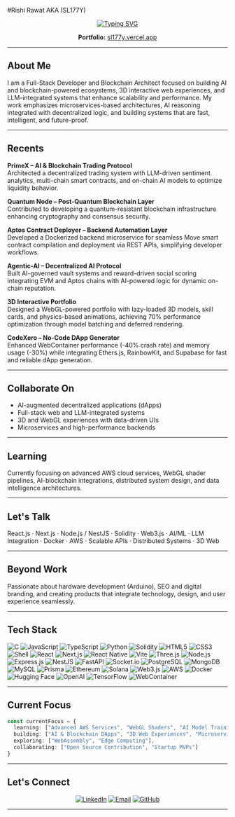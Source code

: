 #Rishi Rawat AKA (SL177Y)

<div align="center">

[![Typing SVG](https://readme-typing-svg.herokuapp.com?font=Fira+Code&weight=600&size=28&pause=1000&color=00D8FF&center=true&vCenter=true&width=800&lines=Full-Stack+Developer;Blockchain+Architect;3D+Web+Innovator;AI+%2B+Web3+Builder)](https://git.io/typing-svg)

**Portfolio:** [sl177y.vercel.app](https://sl177y.vercel.app/)

</div>

---

## About Me

I am a Full-Stack Developer and Blockchain Architect focused on building AI and blockchain-powered ecosystems, 3D interactive web experiences, and LLM-integrated systems that enhance scalability and performance. My work emphasizes microservices-based architectures, AI reasoning integrated with decentralized logic, and building systems that are fast, intelligent, and future-proof.

---

## Recents

**PrimeX – AI & Blockchain Trading Protocol**  
Architected a decentralized trading system with LLM-driven sentiment analytics, multi-chain smart contracts, and on-chain AI models to optimize liquidity behavior.

**Quantum Node – Post-Quantum Blockchain Layer**  
Contributed to developing a quantum-resistant blockchain infrastructure enhancing cryptography and consensus security.

**Aptos Contract Deployer – Backend Automation Layer**  
Developed a Dockerized backend microservice for seamless Move smart contract compilation and deployment via REST APIs, simplifying developer workflows.

**Agentic-AI – Decentralized AI Protocol**  
Built AI-governed vault systems and reward-driven social scoring integrating EVM and Aptos chains with AI-powered logic for dynamic on-chain reputation.

**3D Interactive Portfolio**  
Designed a WebGL-powered portfolio with lazy-loaded 3D models, skill cards, and physics-based animations, achieving 70% performance optimization through model batching and deferred rendering.

**CodeXero – No-Code DApp Generator**  
Enhanced WebContainer performance (-40% crash rate) and memory usage (-30%) while integrating Ethers.js, RainbowKit, and Supabase for fast and reliable dApp generation.

---

## Collaborate On

- AI-augmented decentralized applications (dApps)  
- Full-stack web and LLM-integrated systems  
- 3D and WebGL experiences with data-driven UIs  
- Microservices and high-performance backends

---

## Learning

Currently focusing on advanced AWS cloud services, WebGL shader pipelines, AI-blockchain integrations, distributed system design, and data intelligence architectures.

---

## Let's Talk 

React.js · Next.js · Node.js / NestJS · Solidity · Web3.js · AI/ML · LLM Integration · Docker · AWS · Scalable APIs · Distributed Systems · 3D Web

---

## Beyond Work

Passionate about hardware development (Arduino), SEO and digital branding, and creating products that integrate technology, design, and user experience seamlessly.

---

## Tech Stack

![C](https://img.shields.io/badge/C-00599C?style=for-the-badge&logo=c&logoColor=white)
![JavaScript](https://img.shields.io/badge/JavaScript-F7DF1E?style=for-the-badge&logo=javascript&logoColor=black)
![TypeScript](https://img.shields.io/badge/TypeScript-007ACC?style=for-the-badge&logo=typescript&logoColor=white)
![Python](https://img.shields.io/badge/Python-3776AB?style=for-the-badge&logo=python&logoColor=white)
![Solidity](https://img.shields.io/badge/Solidity-363636?style=for-the-badge&logo=solidity&logoColor=white)
![HTML5](https://img.shields.io/badge/HTML5-E34F26?style=for-the-badge&logo=html5&logoColor=white)
![CSS3](https://img.shields.io/badge/CSS3-1572B6?style=for-the-badge&logo=css3&logoColor=white)
![Shell](https://img.shields.io/badge/Shell_Script-121011?style=for-the-badge&logo=gnu-bash&logoColor=white)
![React](https://img.shields.io/badge/React-20232A?style=for-the-badge&logo=react&logoColor=61DAFB)
![Next.js](https://img.shields.io/badge/Next.js-000000?style=for-the-badge&logo=next.js&logoColor=white)
![React Native](https://img.shields.io/badge/React_Native-20232A?style=for-the-badge&logo=react&logoColor=61DAFB)
![Vite](https://img.shields.io/badge/Vite-646CFF?style=for-the-badge&logo=vite&logoColor=white)
![Three.js](https://img.shields.io/badge/Three.js-000000?style=for-the-badge&logo=three.js&logoColor=white)
![Node.js](https://img.shields.io/badge/Node.js-43853D?style=for-the-badge&logo=node.js&logoColor=white)
![Express.js](https://img.shields.io/badge/Express.js-404D59?style=for-the-badge&logo=express&logoColor=white)
![NestJS](https://img.shields.io/badge/NestJS-E0234E?style=for-the-badge&logo=nestjs&logoColor=white)
![FastAPI](https://img.shields.io/badge/FastAPI-005571?style=for-the-badge&logo=fastapi&logoColor=white)
![Socket.io](https://img.shields.io/badge/Socket.io-black?style=for-the-badge&logo=socket.io&badgeColor=010101)
![PostgreSQL](https://img.shields.io/badge/PostgreSQL-316192?style=for-the-badge&logo=postgresql&logoColor=white)
![MongoDB](https://img.shields.io/badge/MongoDB-4EA94B?style=for-the-badge&logo=mongodb&logoColor=white)
![MySQL](https://img.shields.io/badge/MySQL-00000F?style=for-the-badge&logo=mysql&logoColor=white)
![Prisma](https://img.shields.io/badge/Prisma-3982CE?style=for-the-badge&logo=Prisma&logoColor=white)
![Ethereum](https://img.shields.io/badge/Ethereum-3C3C3D?style=for-the-badge&logo=Ethereum&logoColor=white)
![Solana](https://img.shields.io/badge/Solana-9945FF?style=for-the-badge&logo=solana&logoColor=white)
![Web3.js](https://img.shields.io/badge/Web3.js-F16822?style=for-the-badge&logo=web3.js&logoColor=white)
![AWS](https://img.shields.io/badge/Amazon_AWS-232F3E?style=for-the-badge&logo=amazon-aws&logoColor=white)
![Docker](https://img.shields.io/badge/Docker-2496ED?style=for-the-badge&logo=docker&logoColor=white)
![Hugging Face](https://img.shields.io/badge/Hugging%20Face-FFD21E?style=for-the-badge&logoColor=black)
![OpenAI](https://img.shields.io/badge/OpenAI-412991?style=for-the-badge&logo=openai&logoColor=white)
![TensorFlow](https://img.shields.io/badge/GenAI-FF6F00?style=for-the-badge&logo=tensorflow&logoColor=white)
![WebContainer](https://img.shields.io/badge/WebContainer-FF4785?style=for-the-badge&logo=storybook&logoColor=white)

---

## Current Focus

```typescript
const currentFocus = {
  learning: ["Advanced AWS Services", "WebGL Shaders", "AI Model Training"],
  building: ["AI & Blockchain DApps", "3D Web Experiences", "Microservices"],
  exploring: ["WebAssembly", "Edge Computing"],
  collaborating: ["Open Source Contribution", "Startup MVPs"]
}

```

---

## Let's Connect

<div align="center">

[![LinkedIn](https://img.shields.io/badge/LinkedIn-0077B5?style=for-the-badge&logo=linkedin&logoColor=white)](https://linkedin.com/in/sl177y)
[![Email](https://img.shields.io/badge/Email-D14836?style=for-the-badge&logo=gmail&logoColor=white)](mailto:sl177y.log0@gmail.com)
[![GitHub](https://img.shields.io/badge/GitHub-100000?style=for-the-badge&logo=github&logoColor=white)](https://github.com/SL177Y-0)

</div>

---

